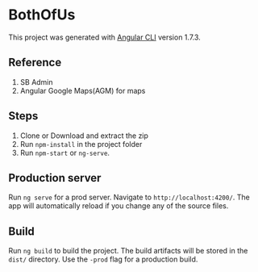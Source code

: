 # BothOfUs

This project was generated with [Angular CLI](https://github.com/angular/angular-cli) version 1.7.3.

## Reference
1) SB Admin
2) Angular Google Maps(AGM) for maps

## Steps
1) Clone or Download and extract the zip
2) Run `npm-install` in the project folder
3) Run `npm-start` or `ng-serve`. 

## Production server

Run `ng serve` for a prod server. Navigate to `http://localhost:4200/`. The app will automatically reload if you change any of the source files.

## Build

Run `ng build` to build the project. The build artifacts will be stored in the `dist/` directory. Use the `-prod` flag for a production build.
